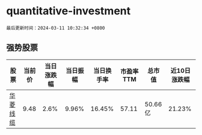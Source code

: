 # quantitative-investment

`最后更新时间：2024-03-11 10:32:34 +0800`

## 强势股票

|股票|当前价|当日涨跌幅|当日振幅|当日换手率|市盈率TTM|总市值|近10日涨跌幅|
|----|----|----|----|----|----|----|----|
|[华菱线缆](https://xueqiu.com/S/SZ001208)|9.48|2.6%|9.96%|16.45%|57.11|50.66亿|21.23%|
